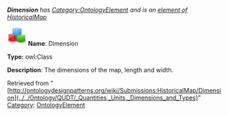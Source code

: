 ___Dimension__ has [Category:OntologyElement](../../Category/OntologyElement "Category:OntologyElement") and is an [element of](../../Property/ElementOf "Property:ElementOf") [HistoricalMap](../../Submissions/HistoricalMap "Submissions:HistoricalMap")_


  




[![Class](../../images/thumb/2/27/Class.gif/45px-Class.gif)](../../Image/Class.gif "Class")
__Name__: Dimension 


__Type:__ owl:Class 


__Description__: The dimensions of the map, length and width. 





Retrieved from "[http://ontologydesignpatterns.org/wiki/Submissions:HistoricalMap/Dimension](../../Ontology/QUDT/_Quantities,_Units,_Dimensions_and_Types)"
 [Category](http://ontologydesignpatterns.org/wiki/Special:Categories "Special:Categories"): [OntologyElement](../../Category/OntologyElement "Category:OntologyElement")